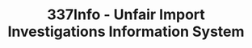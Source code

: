 ---
bigquery: https://console.cloud.google.com/bigquery?p=patents-public-data&d=usitc_investigations&page=dataset&project=sheets-management-319211
citation: US International Trade Commission 337Info Unfair Import Investigations Information
  System
contributors: US International Trade Comission
cost: None
description: US International Trade Commission 337Info Unfair Import Investigations
  Information System contains data on investigations done under Section 337. Section
  337 declares the infringement of certain statutory intellectual property rights
  and other forms of unfair competition in import trade to be unlawful practices.
  Most Section 337 investigations involve allegations of patent or registered trademark
  infringement.
documentation: FAQ and tutorial available on the site
last_edit: Mon, 04 Apr 2022 19:10:40 GMT
location: https://pubapps2.usitc.gov/337external/
maintained_by: US International Trade Comission
schema_fields: '[''lastUpdated'', ''investigationNo'', ''title'', ''publication_number'',
  ''finalIdOnViolationDue'', ''ouiiAttorney'', ''trademarkNumbers'', ''htsNumbers'',
  ''currentStatus'', ''id'', ''teoIdDueDate'', ''respondent'', ''investigationTermDate'',
  ''copyrightNumbers'', ''reportingRequirements'', ''invUnfairAct'', ''dateComplaintFiled'',
  ''currentActiveALJ'', ''scheduledEndDateEvidHear'', ''startDateMarkmanHearing'',
  ''targetDate'', ''scheduledStartDateEvidHear'', ''markmanHearing'', ''teoReliefGranted'',
  ''endDateMarkmanHearing'', ''teoProceedingInvolved'', ''actualStartDateEvidHear'',
  ''teoIdIssueDate'', ''issueDateOtherNonFinal'', ''complainant'', ''finalDetViolation'',
  ''dateCreated'', ''dateOfPublicationFrNotice'', ''ouiiParticipation'', ''patentNumber'',
  ''investigationType'', ''actualEndDateEvidHear'', ''finalIdOnViolationIssue'', ''patentNumbers'',
  ''cafcAppeals'', ''internalRemand'', ''docketNo'', ''finalDetNoViolation'', ''aljAssigned'',
  ''gcAttorney'']'
shortname: unfair_import_investigations
tags:
- import
- legal
- trade
timeframe: 2008-2021 (prior to 2008 downloadable as a JSON file)
title: 337Info - Unfair Import Investigations Information System
uuid: 2721f5ec-e599-4890-9265-9706719fc71e
---